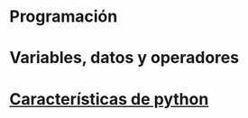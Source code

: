 # Programación
# Variables, datos y operadores
# [Características de python](https://github.com/css-umar/Programaci-n/wiki/Caracter%C3%ADsticas-de-Python)
